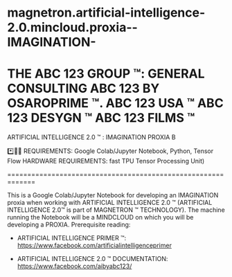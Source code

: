 # magnetron.artificial-intelligence-2.0.mincloud.proxia--IMAGINATION-
THE ABC 123 GROUP ™:
GENERAL CONSULTING ABC 123 BY OSAROPRIME ™.
ABC 123 USA ™
ABC 123 DESYGN ™
ABC 123 FILMS ™
=============================================================

ARTIFICIAL INTELLIGENCE 2.0 ™ : IMAGINATION PROXIA B

*️⃣📶🤖
REQUIREMENTS: Google Colab/Jupyter Notebook, Python, Tensor Flow
HARDWARE REQUIREMENTS: fast TPU Tensor Processing Unit)

=============================================================

This is a Google Colab/Jupyter Notebook for developing an IMAGINATION proxia when working with ARTIFICIAL INTELLIGENCE 2.0 ™ 
(ARTIFICIAL INTELLIGENCE 2.0™ is part of MAGNETRON ™ TECHNOLOGY). The machine running the Notebook will be a MINDCLOUD on which you will be
developing a PROXIA.
Prerequisite reading:

- ARTIFICIAL INTELLIGENCE PRIMER ™: https://www.facebook.com/artificialintelligenceprimer

- ARTIFICIAL INTELLIGENCE 2.0 ™ DOCUMENTATION: https://www.facebook.com/aibyabc123/
